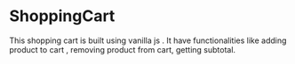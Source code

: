 # ShoppingCart
This shopping cart is built using vanilla js . 
It have functionalities like adding product to cart , removing product from cart, getting subtotal. 
